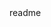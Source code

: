 <snippet>
  <content><![CDATA[
# Midterm Report
Explore Raw Data



<snippet>
  <content><![CDATA[
# ${1:Project Name}
TODO: Write a project description
## Midterm Report
TODO: Describe the installation process
## Usage
TODO: Write usage instructions
## Contributing
1. Fork it!
2. Create your feature branch: `git checkout -b my-new-feature`
3. Commit your changes: `git commit -am 'Add some feature'`
4. Push to the branch: `git push origin my-new-feature`
5. Submit a pull request :D
## History
TODO: Write history
## Credits
TODO: Write credits
## License
TODO: Write license
]]></content>
  <tabTrigger>readme</tabTrigger>
</snippet>
